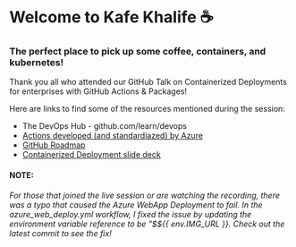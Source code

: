 # Welcome to Kafe Khalife :coffee:
### The perfect place to pick up some coffee, containers, and kubernetes! 

Thank you all who attended our GitHub Talk on Containerized Deployments for enterprises with GitHub Actions & Packages! 

Here are links to find some of the resources mentioned during the session:
- The DevOps Hub - github.com/learn/devops
- [Actions developed (and standardiazed) by Azure](https://github.com/Azure/actions)
- [GitHub Roadmap](https://github.com/github/roadmap/projects/1)
- [Containerized Deployment slide deck](https://github.com/KafeKhalife/kafekhalife.github.io/blob/main/demo/GitHub_Talk_10_22_20%20-%20Containerized_Deployments_with_Actions%26Packages.pdf)


#### NOTE:  
_For those that joined the live session or are watching the recording, there was a typo that caused the Azure WebApp Deployment to fail. In the azure_web_deploy.yml workflow, I fixed the issue by updating the environment variable reference to be "$${{ env.IMG_URL }}. Check out the latest commit to see the fix!_

